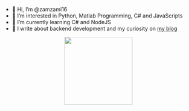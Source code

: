 - 👋 Hi, I’m @zamzami16
- 👀 I’m interested in Python, Matlab Programming, C# and JavaScripts
- 🌱 I’m currently learning C# and NodeJS
- 📝 I write about backend development and my curiosity on [my blog](https://zamzami16.github.io/zams.blog/)  
<!---
- 💞️ I’m looking to collaborate on ...
- 📫 How to reach me ...
--->
<!---
zamzami16/zamzami16 is a ✨ special ✨ repository because its `README.md` (this file) appears on your GitHub profile.
You can click the Preview link to take a look at your changes.
--->
<p align="center">
  <img height="180em" src="https://github-readme-stats.vercel.app/api?username=zamzami16&show_icons=true&theme=radical&include_all_commits=true&count_private=true" />
</p>
